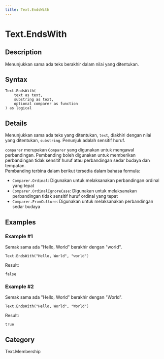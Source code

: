 ```yaml
---
title: Text.EndsWith
---
```


# Text.EndsWith


## Description

Menunjukkan sama ada teks berakhir dalam nilai yang ditentukan.


## Syntax

```powerquery
Text.EndsWith(
    text as text,
    substring as text,
    optional comparer as function
) as logical
```


## Details

Menunjukkan sama ada teks yang ditentukan, <code>text</code>, diakhiri dengan nilai yang ditentukan, <code>substring</code>. Penunjuk adalah sensitif huruf.      <div>        <code>comparer</code> merupakan <code>Comparer</code> yang digunakan untuk mengawal perbandingan. Pembanding boleh digunakan untuk memberikan perbandingan tidak sensitif huruf atau perbandingan sedar budaya dan tempatan.      </div>      <div>        Pembanding terbina dalam berikut tersedia dalam bahasa formula:      </div>      <ul>        <li><code>Comparer.Ordinal</code>: Digunakan untuk melaksanakan perbandingan ordinal yang tepat</li>        <li><code>Comparer.OrdinalIgnoreCase</code>: Digunakan untuk melaksanakan perbandingan tidak sensitif huruf ordinal yang tepat</li>        <li> <code>Comparer.FromCulture</code>: Digunakan untuk melaksanakan perbandingan sedar budaya</li>      </ul>


## Examples

### Example #1 
Semak sama ada &#34;Hello, World&#34; berakhir dengan &#34;world&#34;.
```powerquery
Text.EndsWith("Hello, World", "world")
```

Result: 
```powerquery
false
```


### Example #2 
Semak sama ada &#34;Hello, World&#34; berakhir dengan &#34;World&#34;.
```powerquery
Text.EndsWith("Hello, World", "World")
```

Result: 
```powerquery
true
```




## Category
Text.Membership
